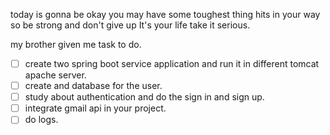 today is gonna be okay you may have some toughest thing hits in your way so be strong and don't give up It's your life take it serious.

my brother given me task to do.
- [ ] create two spring boot service application and run it in different tomcat apache server.
- [ ] create and database for the user.
- [ ] study about authentication and do the sign in and sign up.
- [ ] integrate gmail api in your project.
- [ ] do logs.
